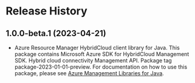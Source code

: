 # Release History

## 1.0.0-beta.1 (2023-04-21)

- Azure Resource Manager HybridCloud client library for Java. This package contains Microsoft Azure SDK for HybridCloud Management SDK. Hybrid cloud connectivity Management API. Package tag package-2023-01-01-preview. For documentation on how to use this package, please see [Azure Management Libraries for Java](https://aka.ms/azsdk/java/mgmt).

